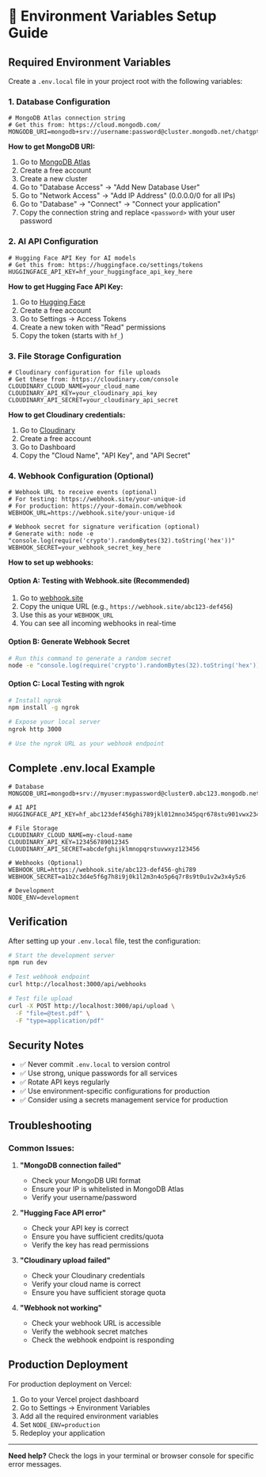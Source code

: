 # 🔧 Environment Variables Setup Guide

## **Required Environment Variables**

Create a `.env.local` file in your project root with the following variables:

### **1. Database Configuration**
```env
# MongoDB Atlas connection string
# Get this from: https://cloud.mongodb.com/
MONGODB_URI=mongodb+srv://username:password@cluster.mongodb.net/chatgpt
```

**How to get MongoDB URI:**
1. Go to [MongoDB Atlas](https://cloud.mongodb.com/)
2. Create a free account
3. Create a new cluster
4. Go to "Database Access" → "Add New Database User"
5. Go to "Network Access" → "Add IP Address" (0.0.0.0/0 for all IPs)
6. Go to "Database" → "Connect" → "Connect your application"
7. Copy the connection string and replace `<password>` with your user password

### **2. AI API Configuration**
```env
# Hugging Face API Key for AI models
# Get this from: https://huggingface.co/settings/tokens
HUGGINGFACE_API_KEY=hf_your_huggingface_api_key_here
```

**How to get Hugging Face API Key:**
1. Go to [Hugging Face](https://huggingface.co/)
2. Create a free account
3. Go to Settings → Access Tokens
4. Create a new token with "Read" permissions
5. Copy the token (starts with `hf_`)

### **3. File Storage Configuration**
```env
# Cloudinary configuration for file uploads
# Get these from: https://cloudinary.com/console
CLOUDINARY_CLOUD_NAME=your_cloud_name
CLOUDINARY_API_KEY=your_cloudinary_api_key
CLOUDINARY_API_SECRET=your_cloudinary_api_secret
```

**How to get Cloudinary credentials:**
1. Go to [Cloudinary](https://cloudinary.com/)
2. Create a free account
3. Go to Dashboard
4. Copy the "Cloud Name", "API Key", and "API Secret"

### **4. Webhook Configuration (Optional)**
```env
# Webhook URL to receive events (optional)
# For testing: https://webhook.site/your-unique-id
# For production: https://your-domain.com/webhook
WEBHOOK_URL=https://webhook.site/your-unique-id

# Webhook secret for signature verification (optional)
# Generate with: node -e "console.log(require('crypto').randomBytes(32).toString('hex'))"
WEBHOOK_SECRET=your_webhook_secret_key_here
```

**How to set up webhooks:**

#### **Option A: Testing with Webhook.site (Recommended)**
1. Go to [webhook.site](https://webhook.site/)
2. Copy the unique URL (e.g., `https://webhook.site/abc123-def456`)
3. Use this as your `WEBHOOK_URL`
4. You can see all incoming webhooks in real-time

#### **Option B: Generate Webhook Secret**
```bash
# Run this command to generate a random secret
node -e "console.log(require('crypto').randomBytes(32).toString('hex'))"
```

#### **Option C: Local Testing with ngrok**
```bash
# Install ngrok
npm install -g ngrok

# Expose your local server
ngrok http 3000

# Use the ngrok URL as your webhook endpoint
```

## **Complete .env.local Example**

```env
# Database
MONGODB_URI=mongodb+srv://myuser:mypassword@cluster0.abc123.mongodb.net/chatgpt

# AI API
HUGGINGFACE_API_KEY=hf_abc123def456ghi789jkl012mno345pqr678stu901vwx234yz

# File Storage
CLOUDINARY_CLOUD_NAME=my-cloud-name
CLOUDINARY_API_KEY=123456789012345
CLOUDINARY_API_SECRET=abcdefghijklmnopqrstuvwxyz123456

# Webhooks (Optional)
WEBHOOK_URL=https://webhook.site/abc123-def456-ghi789
WEBHOOK_SECRET=a1b2c3d4e5f6g7h8i9j0k1l2m3n4o5p6q7r8s9t0u1v2w3x4y5z6

# Development
NODE_ENV=development
```

## **Verification**

After setting up your `.env.local` file, test the configuration:

```bash
# Start the development server
npm run dev

# Test webhook endpoint
curl http://localhost:3000/api/webhooks

# Test file upload
curl -X POST http://localhost:3000/api/upload \
  -F "file=@test.pdf" \
  -F "type=application/pdf"
```

## **Security Notes**

- ✅ Never commit `.env.local` to version control
- ✅ Use strong, unique passwords for all services
- ✅ Rotate API keys regularly
- ✅ Use environment-specific configurations for production
- ✅ Consider using a secrets management service for production

## **Troubleshooting**

### **Common Issues:**

1. **"MongoDB connection failed"**
   - Check your MongoDB URI format
   - Ensure your IP is whitelisted in MongoDB Atlas
   - Verify your username/password

2. **"Hugging Face API error"**
   - Check your API key is correct
   - Ensure you have sufficient credits/quota
   - Verify the key has read permissions

3. **"Cloudinary upload failed"**
   - Check your Cloudinary credentials
   - Verify your cloud name is correct
   - Ensure you have sufficient storage quota

4. **"Webhook not working"**
   - Check your webhook URL is accessible
   - Verify the webhook secret matches
   - Check the webhook endpoint is responding

## **Production Deployment**

For production deployment on Vercel:

1. Go to your Vercel project dashboard
2. Go to Settings → Environment Variables
3. Add all the required environment variables
4. Set `NODE_ENV=production`
5. Redeploy your application

---

**Need help?** Check the logs in your terminal or browser console for specific error messages.
